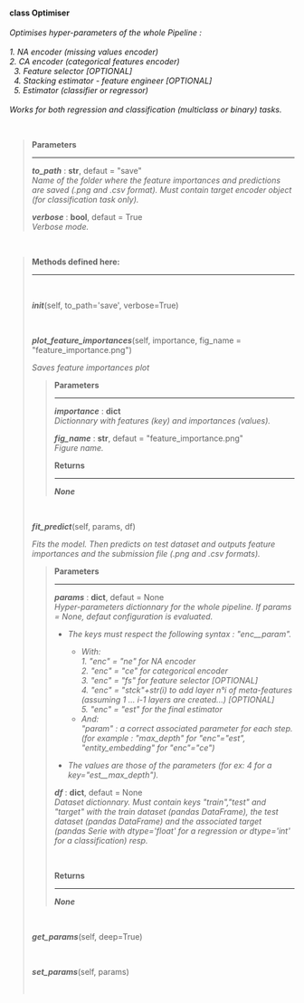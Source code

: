 ####  class Optimiser  ####
*Optimises hyper-parameters of the whole Pipeline :*<br/>
<br/>
   *1. NA encoder (missing values encoder)* <br/>
   *2. CA encoder (categorical features encoder)* <br/>
   *3. Feature selector [OPTIONAL]* <br/>
   *4. Stacking estimator - feature engineer [OPTIONAL]* <br/>
   *5. Estimator (classifier or regressor)* <br/>
<br/>
*Works for both regression and classification (multiclass or binary) tasks.* <br/>

<br/>

> **Parameters**
> ___
>  
> ***to_path*** : **str**, defaut = "save" <br/>
> *Name of the folder where the feature importances and predictions are saved (.png and .csv format). Must contain target encoder object (for classification task only).*
>
> ***verbose*** : **bool**, defaut = True <br/>
> *Verbose mode.*

<br/>

> **Methods defined here:**
> ___
>
> <br/>
>
> ***init***(self, to_path='save', verbose=True) 
> 
> <br/>
>
> ***plot_feature_importances***(self, importance, fig_name = "feature_importance.png") 
>
> *Saves feature importances plot*
>
>> **Parameters** 
>> ___ 
>>
>> ***importance*** : **dict** <br/>
>> *Dictionnary with features (key) and importances (values).* 
>>
>> ***fig_name*** : **str**, defaut = "feature_importance.png" <br/>
>> *Figure name.* 
>>
>> **Returns** 
>> ___ 
>>
>> ***None*** 
>
> <br/>
>
> ***fit_predict***(self, params, df) 
>
> *Fits the model. Then predicts on test dataset and outputs feature importances and the submission file (.png and .csv formats).*
>
>> **Parameters** 
>> ___ 
>> 
>> ***params*** : **dict**, defaut = None <br/>
>> *Hyper-parameters dictionnary for the whole pipeline. If params = None, defaut configuration is evaluated.* <br/>
>>
>> * *The keys must respect the following syntax : "enc\_\_param".* <br/>
>>   * *With:* <br/>
>>       *1. "enc" = "ne" for NA encoder* <br/>
>>       *2. "enc" = "ce" for categorical encoder* <br/>
>>       *3. "enc" = "fs" for feature selector [OPTIONAL]* <br/>
>>       *4. "enc" = "stck"+str(i) to add layer n°i of meta-features (assuming 1 ... i-1 layers are created...) [OPTIONAL]* <br/>
>>       *5. "enc" = "est" for the final estimator* <br/>
>>   * *And:* <br/>
>>       *"param" : a correct associated parameter for each step. (for example : "max_depth" for "enc"="est", "entity_embedding" for "enc"="ce")* <br/>
>> 
>> * *The values are those of the parameters (for ex: 4 for a key="est\_\_max_depth").* <br/>
>> 
>> ***df*** : **dict**, defaut = None <br/>
>> *Dataset dictionnary. Must contain keys "train","test" and "target" with the train dataset (pandas DataFrame), the test dataset (pandas DataFrame) and the associated target (pandas Serie with dtype='float' for a regression or dtype='int' for a classification) resp.* 
>>
>> <br/>
>> 
>> **Returns** 
>> ___ 
>>
>> ***None*** 
>
> <br/>
>
> ***get_params***(self, deep=True)
>
> <br/>
>
> ***set_params***(self, params)
>
> <br/>
>
